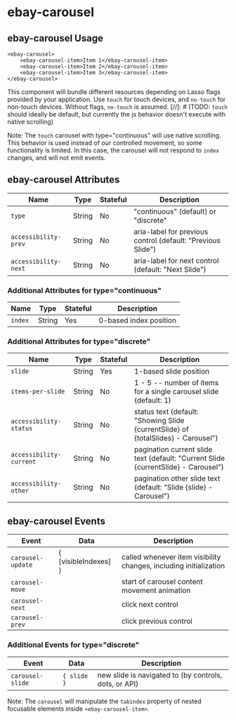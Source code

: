 # ebay-carousel

## ebay-carousel Usage

```marko
<ebay-carousel>
    <ebay-carousel-item>Item 1</ebay-carousel-item>
    <ebay-carousel-item>Item 2</ebay-carousel-item>
    <ebay-carousel-item>Item 3</ebay-carousel-item>
</ebay-carousel>
```

This component will bundle different resources depending on Lasso flags provided by your application.
Use `touch` for touch devices, and `no-touch` for non-touch devices. Without flags, `no-touch` is assumed.
[//]: # (TODO: `touch` should ideally be default, but currently the js behavior doesn't execute with native scrolling)

Note: The `touch` carousel with type="continuous" will use native scrolling. This behavior is used instead of our controlled movement, so some functionality is limited. In this case, the carousel will not respond to `index` changes, and will not emit events.

## ebay-carousel Attributes
Name | Type | Stateful | Description
--- | --- | --- | ---
`type` | String | No | "continuous" (default) or "discrete"
`accessibility-prev` | String | No | aria-label for previous control (default: "Previous Slide")
`accessibility-next` | String | No | aria-label for next control (default: "Next Slide")

### Additional Attributes for type="continuous"
Name | Type | Stateful | Description
--- | --- | --- | ---
`index` | String | Yes | 0-based index position

### Additional Attributes for type="discrete"
Name | Type | Stateful | Description
--- | --- | --- | ---
`slide` | String | Yes | 1-based slide position
`items-per-slide` | String | No | 1 - 5 -- number of items for a single carousel slide (default: 1)
`accessibility-status` | String | No | status text (default: "Showing Slide {currentSlide} of {totalSlides} - Carousel")
`accessibility-current` | String | No | pagination current slide text (default: "Current Slide {currentSlide} - Carousel")
`accessibility-other` | String | No | pagination other slide text (default: "Slide {slide} - Carousel")

## ebay-carousel Events
Event | Data | Description
--- | --- | ---
`carousel-update` | { [visibleIndexes] } | called whenever item visibility changes, including initialization
`carousel-move` | | start of carousel content movement animation
`carousel-next` | | click next control
`carousel-prev` | | click previous control

### Additional Events for type="discrete"
Event | Data | Description
--- | --- | ---
`carousel-slide` | `{ slide }` | new slide is navigated to (by controls, dots, or API)

Note: The `carousel` will manipulate the `tabindex` property of nested focusable elements inside `<ebay-carousel-item>`.
